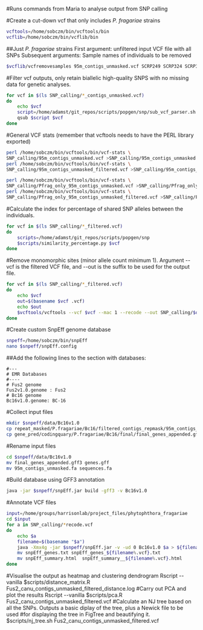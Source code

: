 #Runs commands from Maria to analyse output from SNP calling

#Create a cut-down vcf that only includes *P. fragariae* strains

```bash
vcftools=/home/sobczm/bin/vcftools/bin
vcflib=/home/sobczm/bin/vcflib/bin
```

##Just *P. fragariae* strains
First argument: unfiltered input VCF file with all SNPs
Subsequent arguments: Sample names of individuals to be removed

```bash
$vcflib/vcfremovesamples 95m_contigs_unmasked.vcf SCRP249 SCRP324 SCRP333 >Pfrag_only_95m_contigs_unmasked.vcf
```

#Filter vcf outputs, only retain biallelic high-quality SNPS with no missing data for genetic analyses.

```bash
for vcf in $(ls SNP_calling/*_contigs_unmasked.vcf)
do
    echo $vcf
    script=/home/adamst/git_repos/scripts/popgen/snp/sub_vcf_parser.sh
    qsub $script $vcf
done
```

#General VCF stats (remember that vcftools needs to have the PERL library exported)

```bash
perl /home/sobczm/bin/vcftools/bin/vcf-stats \
SNP_calling/95m_contigs_unmasked.vcf >SNP_calling/95m_contigs_unmasked.stat
perl /home/sobczm/bin/vcftools/bin/vcf-stats \
SNP_calling/95m_contigs_unmasked_filtered.vcf >SNP_calling/95m_contigs_unmasked_filtered.stat

perl /home/sobczm/bin/vcftools/bin/vcf-stats \
SNP_calling/Pfrag_only_95m_contigs_unmasked.vcf >SNP_calling/Pfrag_only_95m_contigs_unmasked.stat
perl /home/sobczm/bin/vcftools/bin/vcf-stats \
SNP_calling/Pfrag_only_95m_contigs_unmasked_filtered.vcf >SNP_calling/Pfrag_only_95m_contigs_unmasked_filtered.stat
```

#Calculate the index for percentage of shared SNP alleles between the individuals.

```bash
for vcf in $(ls SNP_calling/*_filtered.vcf)
do
    scripts=/home/adamst/git_repos/scripts/popgen/snp
    $scripts/similarity_percentage.py $vcf
done
```

#Remove monomorphic sites (minor allele count minimum 1). Argument --vcf is the filtered VCF file, and --out is the suffix to be used for the output file.

```bash
for vcf in $(ls SNP_calling/*_filtered.vcf)
do
    echo $vcf
    out=$(basename $vcf .vcf)
    echo $out
    $vcftools/vcftools --vcf $vcf --mac 1 --recode --out SNP_calling/$out
done
```

#Create custom SnpEff genome database

```bash
snpeff=/home/sobczm/bin/snpEff
nano $snpeff/snpEff.config
```

##Add the following lines to the section with databases:

```
#---
# EMR Databases
#----
# Fus2 genome
Fus2v1.0.genome : Fus2
# Bc16 genome
Bc16v1.0.genome: BC-16
```

#Collect input files

```bash
mkdir $snpeff/data/Bc16v1.0
cp repeat_masked/P.fragariae/Bc16/filtered_contigs_repmask/95m_contigs_unmasked.fa $snpeff/data/Bc16v1.0
cp gene_pred/codingquary/P.fragariae/Bc16/final/final_genes_appended.gff3 $snpeff/data/Bc16v1.0
```

#Rename input files

```bash
cd $snpeff/data/Bc16v1.0
mv final_genes_appended.gff3 genes.gff
mv 95m_contigs_unmasked.fa sequences.fa
```

#Build database using GFF3 annotation

```bash
java -jar $snpeff/snpEff.jar build -gff3 -v Bc16v1.0
```

#Annotate VCF files

```bash
input=/home/groups/harrisonlab/project_files/phytophthora_fragariae
cd $input
for a in SNP_calling/*recode.vcf
do
    echo $a
    filename=$(basename "$a")
    java -Xmx4g -jar $snpeff/snpEff.jar -v -ud 0 Bc16v1.0 $a > ${filename%.vcf}_annotated.vcf
    mv snpEff_genes.txt snpEff_genes_${filename%.vcf}.txt
    mv snpEff_summary.html  snpEff_summary__${filename%.vcf}.html
done
```

#Visualise the output as heatmap and clustering dendrogram
Rscript --vanilla $scripts/distance_matrix.R Fus2_canu_contigs_unmasked_filtered_distance.log
#Carry out PCA and plot the results
Rscript --vanilla $scripts/pca.R Fus2_canu_contigs_unmasked_filtered.vcf
#Calculate an NJ tree based on all the SNPs. Outputs a basic diplay of the tree, plus a Newick file to be used
#for displaying the tree in FigTree and beautifying it.
$scripts/nj_tree.sh Fus2_canu_contigs_unmasked_filtered.vcf